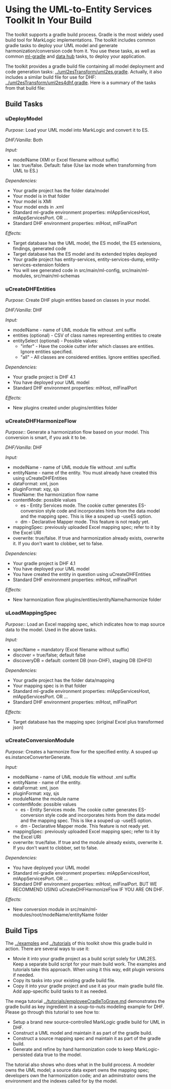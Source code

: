 # Using the UML-to-Entity Services Toolkit In Your Build

The toolkit supports a gradle build process. Gradle is the most widely used build tool for MarkLogic implementations. 
The toolkit includes common gradle tasks to deploy your UML model and generate harmonization/conversion code from it. You use these tasks, as well as common [ml-gradle](https://github.com/marklogic-community/ml-gradle/wiki) and [data hub](https://marklogic.github.io/marklogic-data-hub/refs/gradle-tasks/) tasks, to deploy your application.

The toolkit provides a gradle build file containing all model deployment and code generation tasks: [../uml2esTransform/uml2es.gradle](../uml2esTransform/uml2es.gradle). Actually, it also includes a similar build file for use for DHF: [../uml2esTransform/uml2es4dhf.gradle](../uml2esTransform/uml2es4dhf.gradle).  Here is a summary of the tasks from that build file:

## Build Tasks

### uDeployModel

*Purpose*: Load your UML model into MarkLogic and convert it to ES.

*DHF/Vanilla*: Both

*Input:* 
- modelName (XMI or Excel filename without suffix)
- lax: true/false. Default: false (Use lax mode when transforming from UML to ES.)

*Dependencies:*
- Your gradle project has the folder data/model
- Your model is in that folder
- Your model is XMI
- Your model ends in .xml
- Standard ml-gradle environment properties: mlAppServicesHost, mlAppServicesPort. OR ...
- Standard DHF environment properties: mlHost, mlFinalPort

*Effects:*
- Target database has the UML model, the ES model, the ES extensions, findings, generated code
- Target database has the ES model and its extended triples deployed
- Your gradle project has entity-services, entity-services-dump, entity-services-extension folders
- You will see generated code in src/main/ml-config, src/main/ml-modules, src/main/ml-schemas

### uCreateDHFEntities

*Purpose*: Create DHF plugin entities based on classes in your model.

*DHF/Vanilla*: DHF

*Input:* 
- modelName - name of UML module file without .xml suffix
- entities (optional) - CSV of class names representing entities to create
- entitySelect (optional) - Possible values:
	* "infer" - Have the cookie cutter infer which classes are entities. Ignore entities specified.
	* "all" - All classes are considered entities. Ignore entities specified.

*Dependencies:* 
- Your gradle project is DHF 4.1
- You have deployed your UML model
- Standard DHF environment properties: mlHost, mlFinalPort

*Effects:*
- New plugins created under plugins/entities folder

### uCreateDHFHarmonizeFlow

*Purpose:*: Generate a harmonization flow based on your model. This conversion is smart, if you ask it to be.

*DHF/Vanilla*: DHF

*Input:* 
- modelName - name of UML module file without .xml suffix
- entityName - name of the entity. You must already have created this using uCreateDHFEntities
- dataFormat: xml, json
- pluginFormat: xqy, sjs
- flowName: the harmonization flow name
- contentMode: possible values
	* es - Entity Services mode. The cookie cutter generates ES-conversion style code and 
          incorporates hints from the data model and the mapping spec. This is like a souped up -useES option.
    * dm - Declarative Mapper mode. This feature is not ready yet.
- mappingSpec: previously uploaded Excel mapping spec; refer to it by the Excel URI
- overwrite: true/false. If true and harmonization already exists, overwrite it. If you don't want to clobber, set to false.

*Dependencies:*
- Your gradle project is DHF 4.1
- You have deployed your UML model
- You have created the entity in question using uCreateDHFEntities
- Standard DHF environment properties: mlHost, mlFinalPort

*Effects:*
- New harmonization flow plugins/entities/entityName/harmonize folder

### uLoadMappingSpec

*Purpose:*: Load an Excel mapping spec, which indicates how to map source data to the model. Used in the above tasks.

*Input:* 
- specName = mandatory (Excel filename without suffix)
- discover = true/false; default false
- discoveryDB = default: content DB (non-DHF), staging DB (DHF0)

*Dependencies:*
- Your gradle project has the folder data/mapping
- Your mapping spec is in that folder
- Standard ml-gradle environment properties: mlAppServicesHost, mlAppServicesPort. OR ...
- Standard DHF environment properties: mlHost, mlFinalPort

*Effects:*
- Target database has the mapping spec (original Excel plus transformed json)

### uCreateConversionModule

*Purpose:* Creates a harmonize flow for the specified entity. A souped up es.instanceConverterGenerate.

*Input:* 
- modelName - name of UML module file without .xml suffix
- entityName - name of the entity. 
- dataFormat: xml, json
- pluginFormat: xqy, sjs
- moduleName the module name
- contentMode: possible values
	* es - Entity Services mode. The cookie cutter generates ES-conversion style code and 
          incorporates hints from the data model and the mapping spec. This is like a souped up -useES option.
     * dm - Declarative Mapper mode. This feature is not ready yet.
- mappingSpec: previously uploaded Excel mapping spec; refer to it by the Excel URI
- overwrite: true/false. If true and the module already exists, overwrite it. If you don't want to clobber, set to false.

*Dependencies:*
- You have deployed your UML model
- Standard ml-gradle environment properties: mlAppServicesHost, mlAppServicesPort. OR ...
- Standard DHF environment properties: mlHost, mlFinalPort. BUT WE RECOMMEND USING uCreateDHFHarmonizeFlow IF YOU ARE ON DHF.

*Effects:*
- New conversion module in src/main/ml-modules/root/modelName/entityName folder

## Build Tips

The [../examples](../examples) and [../tutorials](../tutorials) of this toolkit show this gradle build in action. There are several ways to use it:

- Movie it into your gradle project as a build script solely for UML2ES. Keep a separate build script for your main build work. The examples and tutorials take this approach. When using it this way, edit plugin versions if needed. 
- Copy its tasks into your existing gradle build file. 
- Copy it into your gradle project and use it as your main gradle build file. Add app-specific build tasks to it as needed.

The mega tutorial [../tutorials/employeeCradleToGrave.md](../tutorials/employeeCradleToGrave.md) demonstrates the gradle build as key ingredient in a soup-to-nuts modeling example for DHF. Please go through this tutorial to see how to:

- Setup a brand new source-controlled MarkLogic gradle build for UML in DHF.
- Construct a UML model and maintain it as part of the gradle build. 
- Construct a source mapping spec and maintain it as part of the gradle build.
- Generate and refine by hand harmonization code to keep MarkLogic-persisted data true to the model. 

The tutorial also shows who does what in the build process. A modeler owns the UML model; a source data expert owns the mapping spec; developers own the harmonization code; and an adminstrator owns the environment and the indexes called for by the model. 